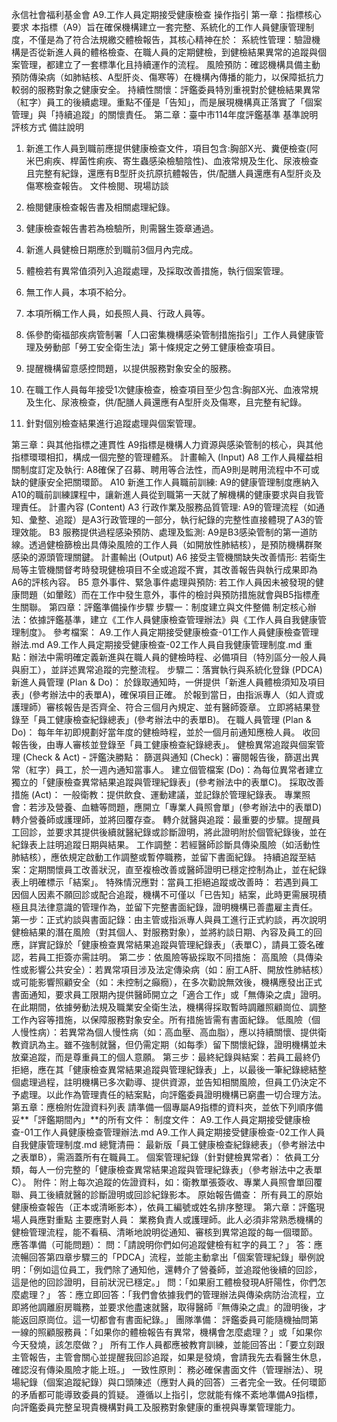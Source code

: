 永信社會福利基金會 A9.工作人員定期接受健康檢查 操作指引
第一章：指標核心要求
本指標（A9）旨在確保機構建立一套完整、系統化的工作人員健康管理制度，不僅是為了符合法規繳交體檢報告，其核心精神在於：
系統性管理：驗證機構是否從新進人員的體格檢查、在職人員的定期健檢，到健檢結果異常的追蹤與個案管理，都建立了一套標準化且持續運作的流程。
風險預防：確認機構具備主動預防傳染病（如肺結核、A型肝炎、傷寒等）在機構內傳播的能力，以保障抵抗力較弱的服務對象之健康安全。
持續性關懷：評鑑委員特別重視對於健檢結果異常（紅字）員工的後續處理。重點不僅是「告知」，而是展現機構真正落實了「個案管理」與「持續追蹤」的關懷責任。
第二章：臺中市114年度評鑑基準
基準說明
評核方式
備註說明
1. 新進工作人員到職前應提供健康檢查文件，項目包含:胸部X光、糞便檢查(阿米巴痢疾、桿菌性痢疾、寄生蟲感染檢驗陰性)、血液常規及生化、尿液檢查且完整有紀錄，還應有B型肝炎抗原抗體報告，供/配膳人員還應有A型肝炎及傷寒檢查報告。
文件檢閱、現場訪談
1. 檢閱健康檢查報告書及相關處理紀錄。
2. 健康檢查報告書若為檢驗所，則需醫生簽章通過。
3. 新進人員健檢日期應於到職前3個月內完成。
4. 體檢若有異常值須列入追蹤處理，及採取改善措施，執行個案管理。
5. 無工作人員，本項不給分。
1. 本項所稱工作人員，如長照人員、行政人員等。
2. 係參酌衛福部疾病管制署「人口密集機構感染管制措施指引」工作人員健康管理及勞動部「勞工安全衛生法」第十條規定之勞工健康檢查項目。
3. 提醒機構留意感控問題，以提供服務對象安全的服務。
2. 在職工作人員每年接受1次健康檢查，檢查項目至少包含:胸部X光、血液常規及生化、尿液檢查，供/配膳人員還應有A型肝炎及傷寒，且完整有紀錄。


3. 針對個別檢查結果進行追蹤處理與個案管理。


第三章：與其他指標之連貫性
A9指標是機構人力資源與感染管制的核心，與其他指標環環相扣，構成一個完整的管理體系。
計畫輸入 (Input)
A8 工作人員權益相關制度訂定及執行: A8確保了召募、聘用等合法性，而A9則是聘用流程中不可或缺的健康安全把關環節。
A10 新進工作人員職前訓練: A9的健康管理制度應納入A10的職前訓練課程中，讓新進人員從到職第一天就了解機構的健康要求與自我管理責任。
計畫內容 (Content)
A3 行政作業及服務品質管理: A9的管理流程（如通知、彙整、追蹤）是A3行政管理的一部分，執行紀錄的完整性直接體現了A3的管理效能。
B3 服務提供過程感染預防、處理及監測: A9是B3感染管制的第一道防線。透過健檢篩檢出具傳染風險的工作人員（如開放性肺結核），是預防機構群聚感染的源頭管理關鍵。
計畫輸出 (Output)
A6 接受主管機關缺失改善情形: 若衛生局等主管機關督考時發現健檢項目不全或追蹤不實，其改善報告與執行成果即為A6的評核內容。
B5 意外事件、緊急事件處理與預防: 若工作人員因未被發現的健康問題（如暈眩）而在工作中發生意外，事件的檢討與預防措施就會與B5指標產生關聯。
第四章：評鑑準備操作步驟
步驟一：制度建立與文件整備
制定核心辦法：依據評鑑基準，建立《工作人員健康檢查管理辦法》與《工作人員自我健康管理制度》。
參考檔案：
A9.工作人員定期接受健康檢查-01工作人員健康檢查管理辦法.md
A9.工作人員定期接受健康檢查-02工作人員自我健康管理制度.md
重點：辦法中需明確定義新進與在職人員的健檢時程、必備項目（特別區分一般人員與廚工），並詳述異常追蹤的完整流程。
步驟二：落實執行與系統化登錄 (PDCA)
新進人員管理 (Plan & Do)：
於錄取通知時，一併提供「新進人員體檢須知及項目表」(參考辦法中的表單A)，確保項目正確。
於報到當日，由指派專人（如人資或護理師）審核報告是否齊全、符合三個月內規定、並有醫師簽章。
立即將結果登錄至「員工健康檢查紀錄總表」(參考辦法中的表單B)。
在職人員管理 (Plan & Do)：
每年年初即規劃好當年度的健檢時程，並於一個月前通知應檢人員。
收回報告後，由專人審核並登錄至「員工健康檢查紀錄總表」。
健檢異常追蹤與個案管理 (Check & Act) - 評鑑決勝點：
篩選與通知 (Check)：審閱報告後，篩選出異常（紅字）員工，於一週內通知當事人。
建立個管檔案 (Do)：為每位異常者建立獨立的「健康檢查異常結果追蹤與管理紀錄表」(參考辦法中的表單C)。
採取改善措施 (Act)：
一般衛教：提供飲食、運動建議，並記錄於管理紀錄表。
專業照會：若涉及營養、血糖等問題，應開立「專業人員照會單」(參考辦法中的表單D)轉介營養師或護理師，並將回覆存查。
轉介就醫與追蹤：最重要的步驟。提醒員工回診，並要求其提供後續就醫紀錄或診斷證明，將此證明附於個管紀錄後，並在紀錄表上註明追蹤日期與結果。
工作調整：若經醫師診斷具傳染風險（如活動性肺結核），應依規定啟動工作調整或暫停職務，並留下書面紀錄。
持續追蹤至結案：定期關懷員工改善狀況，直至複檢改善或醫師證明已穩定控制為止，並在紀錄表上明確標示「結案」。
特殊情況應對：當員工拒絕追蹤或改善時：若遇到員工因個人因素不願回診或配合追蹤，機構不可僅以「已告知」結案，此時更需展現積極且具法律意識的管理作為，並留下完整書面紀錄，證明機構已善盡雇主責任。
第一步：正式約談與書面記錄：由主管或指派專人與員工進行正式約談，再次說明健檢結果的潛在風險（對其個人、對服務對象），並將約談日期、內容及員工的回應，詳實記錄於「健康檢查異常結果追蹤與管理紀錄表」（表單C），請員工簽名確認，若員工拒簽亦需註明。
第二步：依風險等級採取不同措施：
高風險（具傳染性或影響公共安全）：若異常項目涉及法定傳染病（如：廚工A肝、開放性肺結核）或可能影響照顧安全（如：未控制之癲癇），在多次勸說無效後，機構應發出正式書面通知，要求員工限期內提供醫師開立之「適合工作」或「無傳染之虞」證明。在此期間，依據勞動法規及職業安全衛生法，機構得採取暫時調離照顧崗位、調整工作內容等措施，以保障服務對象安全。所有措施皆需有書面紀錄。
低風險（個人慢性病）：若異常為個人慢性病（如：高血壓、高血脂），應以持續關懷、提供衛教資訊為主。雖不強制就醫，但仍需定期（如每季）留下關懷紀錄，證明機構並未放棄追蹤，而是尊重員工的個人意願。
第三步：最終紀錄與結案：若員工最終仍拒絕，應在其「健康檢查異常結果追蹤與管理紀錄表」上，以最後一筆紀錄總結整個處理過程，註明機構已多次勸導、提供資源，並告知相關風險，但員工仍決定不予處理。以此作為管理責任的結案點，向評鑑委員證明機構已窮盡一切合理方法。
第五章：應檢附佐證資料列表
請準備一個專屬A9指標的資料夾，並依下列順序備妥**「評鑑期間內」**的所有文件：
制度文件：
A9.工作人員定期接受健康檢查-01工作人員健康檢查管理辦法.md
A9.工作人員定期接受健康檢查-02工作人員自我健康管理制度.md
總覽清冊：
最新版「員工健康檢查紀錄總表」（參考辦法中之表單B），需涵蓋所有在職員工。
個案管理紀錄（針對健檢異常者）：
依員工分類，每人一份完整的「健康檢查異常結果追蹤與管理紀錄表」（參考辦法中之表單C）。
附件：附上每次追蹤的佐證資料，如：衛教單張簽收、專業人員照會單回覆聯、員工後續就醫的診斷證明或回診紀錄影本。
原始報告備查：
所有員工的原始健康檢查報告（正本或清晰影本），依員工編號或姓名排序整理。
第六章：評鑑現場人員應對重點
主要應對人員：
業務負責人或護理師。此人必須非常熟悉機構的健檢管理流程，能不看稿、清晰地說明從通知、審核到異常追蹤的每一個環節。
應答準備（可能問題）：
問：「請說明你們如何追蹤健檢有紅字的員工？」
答：應流暢回答第四章步驟三的「PDCA」流程，並能主動拿出「個案管理紀錄」舉例說明：「例如這位員工，我們除了通知他，還轉介了營養師，並追蹤他後續的回診，這是他的回診證明，目前狀況已穩定。」
問：「如果廚工體檢發現A肝陽性，你們怎麼處理？」
答：應立即回答：「我們會依據我們的管理辦法與傳染病防治流程，立即將他調離廚房職務，並要求他盡速就醫，取得醫師『無傳染之虞』的證明後，才能返回原崗位。這一切都會有書面紀錄。」
團隊準備：
評鑑委員可能隨機抽問第一線的照顧服務員：「如果你的體檢報告有異常，機構會怎麼處理？」或「如果你今天發燒，該怎麼做？」
所有工作人員都應被教育訓練，並能回答出：「要立刻跟主管報告，主管會關心並提醒我回診追蹤，如果是發燒，會請我先去看醫生休息，確認沒有傳染風險才能上班。」
一致性原則：
務必確保書面文件（管理辦法）、現場紀錄（個案追蹤紀錄）與口頭陳述（應對人員的回答）三者完全一致。任何環節的矛盾都可能導致委員的質疑。
遵循以上指引，您就能有條不紊地準備A9指標，向評鑑委員完整呈現貴機構對員工及服務對象健康的重視與專業管理能力。